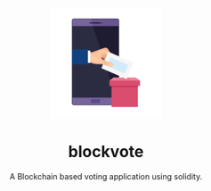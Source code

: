 <p align="center">
  <a href="" rel="noopener">
 <img width=200px height=200px src="./public/images/voting.png" alt="Project logo"></a>
</p>

<h1 align="center">blockvote</h1>


<p align="center"> A Blockchain based voting application using solidity.
    <br> 
</p>


